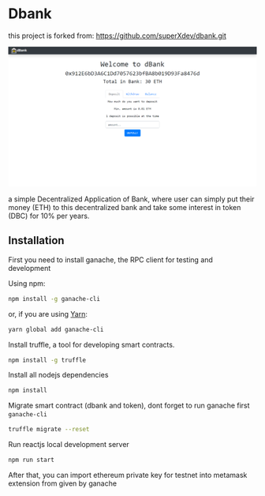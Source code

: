 # Dbank
this project is forked from: https://github.com/superXdev/dbank.git

![dbank](https://github.com/superXdev/dbank/blob/starter_kit/dbank.png?raw=true)

a simple Decentralized Application of Bank, where user can simply put their money (ETH) to this decentralized bank and take some interest in token (DBC) for 10% per years.

## Installation
First you need to install ganache, the RPC client for testing and development

Using npm:

```Bash
npm install -g ganache-cli
```

or, if you are using [Yarn](https://yarnpkg.com/):

```Bash
yarn global add ganache-cli
```
Install truffle, a tool for developing smart contracts.

```Bash
npm install -g truffle
```

Install all nodejs dependencies

```Bash
npm install
```

Migrate smart contract (dbank and token), dont forget to run ganache first `ganache-cli`

```Bash
truffle migrate --reset
```

Run reactjs local development server

```Bash
npm run start
```

After that, you can import ethereum private key for testnet into metamask extension from given by ganache